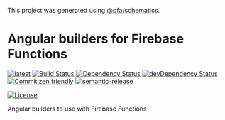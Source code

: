 This project was generated using [@pfa/schematics](https://www.npmjs.com/package/@pfa/schematics).

# Angular builders for Firebase Functions

[![latest](https://img.shields.io/npm/v/%40pfa%2Ffirebase-angular-builders/latest.svg)](https://npmjs.com/package/@pfa/firebase-angular-builders)
[![Build Status](https://travis-ci.com/pfa-stack/firebase-angular-builders.svg?branch=master)](https://travis-ci.org/pfa-stack/firebase-angular-builders)
[![Dependency Status](https://david-dm.org/pfa-stack/schematics.svg)](https://david-dm.org/pfa-stack/schematics)
[![devDependency Status](https://david-dm.org/pfa-stack/schematics/dev-status.svg)](https://david-dm.org/pfa-stack/schematics?type=dev)
[![Commitizen friendly](https://img.shields.io/badge/commitizen-friendly-brightgreen.svg)](http://commitizen.github.io/cz-cli/)
[![semantic-release](https://img.shields.io/badge/%20%20%F0%9F%93%A6%F0%9F%9A%80-semantic--release-e10079.svg)](https://github.com/semantic-release/semantic-release)

[![License](https://img.shields.io/npm/l/@pfa/firebase-angular-builders.svg)](https://github.com/pfa-stack/firebase-angular-builders/blob/master/LICENSE)

Angular builders to use with Firebase Functions
